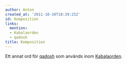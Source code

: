 ```yaml
---
author: Anton
created_at: '2011-10-30T18:39:25Z'
id: Komposition
links:
  mention:
  - Kabalaorden
  - qadosh
title: Komposition
---
```


Ett annat ord för [qadosh] som används inom [Kabalaorden].

  [qadosh]: qadosh
  [Kabalaorden]: Kabalaorden
